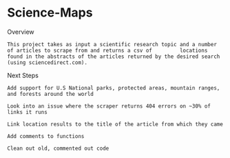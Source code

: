 # Science-Maps
Overview

	This project takes as input a scientific research topic and a number of articles to scrape from and returns a csv of 	     locations found in the abstracts of the articles returned by the desired search (using sciencedirect.com).
	


	


Next Steps 

	Add support for U.S National parks, protected areas, mountain ranges, and forests around the world 

	Look into an issue where the scraper returns 404 errors on ~30% of links it runs

	Link location results to the title of the article from which they came 

	Add comments to functions 

	Clean out old, commented out code 




